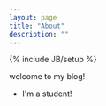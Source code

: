 ```yaml
---
layout: page
title: "About"
description: ""
---
```

{% include JB/setup %}

welcome to my blog!
- I'm a student!
